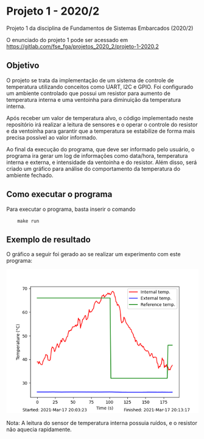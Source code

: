 # Projeto 1 - 2020/2

Projeto 1 da disciplina de Fundamentos de Sistemas Embarcados (2020/2)

O enunciado do projeto 1 pode ser acessado em https://gitlab.com/fse_fga/projetos_2020_2/projeto-1-2020.2

## Objetivo
O projeto se trata da implementação de um sistema de controle de temperatura utilizando conceitos como UART, I2C e GPIO. Foi configurado um ambiente controlado que possui um resistor para aumento de temperatura interna e uma ventoinha para diminuição da temperatura interna.

Após receber um valor de temperatura alvo, o código implementado neste repositório irá realizar a leitura de sensores e o operar o controle do resistor e da ventoinha para garantir que a temperatura se estabilize de forma mais precisa possível ao valor informado.

Ao final da execução do programa, que deve ser informado pelo usuário, o programa ira gerar um log de informações como data/hora, temperatura interna e externa, e intensidade da ventoinha e do resistor. Além disso, será criado um gráfico para análise do comportamento da temperatura do ambiente fechado.

## Como executar o programa
Para executar o programa, basta inserir o comando
```
    make run
```

## Exemplo de resultado
O gráfico a seguir foi gerado ao se realizar um experimento com este programa:

![grafico_exemplo](./utils/grafico_exemplo.png)

Nota: A leitura do sensor de temperatura interna possuia ruídos, e o resistor não aquecia rapidamente.